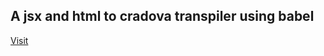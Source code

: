 ## A jsx and html to cradova transpiler using babel

[Visit](https://fridaycandour.github.io/babel-jsx-transpiler-for-cradova/docs/index.html)
